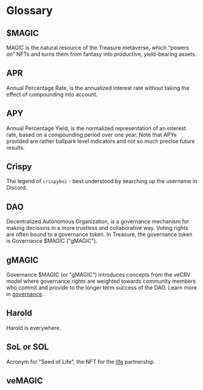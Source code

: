 # Glossary

## $MAGIC

MAGIC is the natural resource of the Treasure metaverse, which “powers on” NFTs and turns them from fantasy into productive, yield-bearing assets.

## APR

Annual Percentage Rate, is the annualized interest rate without taking the effect of compounding into account.

## APY

Annual Percentage Yield, is the normalized representation of an interest rate, based on a compounding period over one year. Note that APYs provided are rather ballpark level indicators and not so much precise future results.

## Crispy

The legend of `crispyboi` - best understood by searching up the username in Discord.&#x20;

## DAO

Decentralized Autonomous Organization, is a governance mechanism for making decisions in a more trustless and collaborative way. Voting rights are often bound to a governance token. In Treasure, the governance token is Governance $MAGIC ("gMAGIC").

## gMAGIC

Governance $MAGIC (or "gMAGIC") introduces concepts from the veCRV model where governance rights are weighted towards community members who commit and provide to the longer term success of the DAO. Learn more in [governance](../governance/ "mention").

## Harold

Harold is everywhere.

## SoL or SOL

Acronym for "Seed of Life", the NFT for the [life](../partnership-integrations/life/ "mention") partnership.



## veMAGIC
